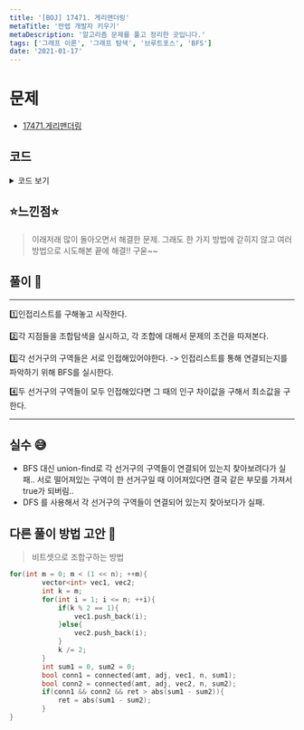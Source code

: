 ```yaml
---
title: '[BOJ] 17471. 게리맨더링'
metaTitle: '만렙 개발자 키우기'
metaDescription: '알고리즘 문제를 풀고 정리한 곳입니다.'
tags: ['그래프 이론', '그래프 탐색', '브루트포스', 'BFS']
date: '2021-01-17'
---
```


# 문제

- [17471.게리맨더링](https://www.acmicpc.net/problem/17471)

## 코드

<details><summary> 코드 보기 </summary>

```c
#include <iostream>
#include <queue>
#include <stack>
#include <vector>
#include <list>
#include <functional>
#include <algorithm>
#include <string>
#include <map>
#include <set>
#include <bitset>
#include <unordered_map>
#include <unordered_set>
#include <cstring>
#include <cmath>
#include <cstdio>
#define FASTIO ios_base::sync_with_stdio(false); cin.tie(NULL); cout.tie(NULL);
#define ll long long
#define pii pair<int, int>
#define pll pair<ll, ll>
#define INF 987654321
#define endl '\n'
#define vec vector<int>
#define vec2 vector<vector<int>>
#define FOR(i, n) for(int i=0; i<n; ++i)

using namespace std;
int n;
bool visited[11];
vec2 adj;
vec population;
// 초기화
void init()
{
	FASTIO
		cin >> n;
	population = vec(n + 1, 0);
	adj = vec2(n + 1);
	for (int i = 1; i <= n; i++)
		cin >> population[i];
	for (int i = 1; i <= n; i++)
	{
		int cnt, district; cin >> cnt;
		FOR(j, cnt)
		{
			cin >> district;
			adj[i].push_back(district);
			adj[district].push_back(i);
		}
	}
}
bool isConn(const vec& a, const vec& b)
{
	unordered_set<int> ua, ub;
	for (auto& elem : a) ua.insert(elem);
	for (auto& elem : b) ub.insert(elem);

	queue<int> aq, bq;
	aq.push(a[0]); bq.push(b[0]);
	memset(visited, 0, sizeof(visited));
	visited[a[0]] = true;
	while (!aq.empty())
	{
		int here = aq.front(); aq.pop();
		for (auto& elem : adj[here])
		{
			if (!visited[elem] && ub.find(elem) == ub.end()) // find(a.begin(), a.end(), elem) != a.end() 으로도 가능!!!
			{
				visited[elem] = true;
				aq.push(elem);
			}
		}
	}
	for(auto& elem: a)
		if (!visited[elem])
			return false;

	memset(visited, 0, sizeof(visited));
	visited[b[0]] = true;
	while (!bq.empty())
	{
		int here = bq.front(); bq.pop();
		for (auto& elem : adj[here])
		{
			if (!visited[elem] && ua.find(elem) == ua.end())
			{
				visited[elem] = true;
				bq.push(elem);
			}
		}
	}
	for (auto& elem : b)
		if (!visited[elem])
			return false;
	return true;
}
int seperate(vec a, vec b, int idx)
{
	if (idx > n)
	{
		if (a.size() == 0 || b.size() == 0 || !isConn(a, b))
			return INF;
		int asum = 0, bsum = 0;
		for (auto& elem : a) asum += population[elem];
		for (auto& elem : b) bsum += population[elem];
		return abs(asum - bsum);
	}
	a.push_back(idx);
	int minValue = seperate(a, b, idx + 1);
	a.pop_back();
	b.push_back(idx);
	return min(minValue, seperate(a, b, idx + 1));
}
void calc()
{
	vec a, b;
	int ans = seperate(a, b, 1);
	cout << (ans == INF ? -1 : ans ) << endl;
}
int main()
{
	init();
	calc();
}
```

</details>

## ⭐️느낀점⭐️

> 이래저래 많이 돌아오면서 해결한 문제. 그래도 한 가지 방법에 갇히지 않고 여러 방법으로 시도해본 끝에 해결!! 구욷~~

## 풀이 📣

<hr/>

1️⃣인접리스트를 구해놓고 시작한다.

2️⃣각 지점들을 조합탐색을 실시하고, 각 조합에 대해서 문제의 조건을 따져본다.

3️⃣각 선거구의 구역들은 서로 인접해있어야한다. -> 인접리스트를 통해 연결되는지를 파악하기 위해 BFS를 실시한다.

4️⃣두 선거구의 구역들이 모두 인접해있다면 그 때의 인구 차이값을 구해서 최소값을 구한다.

<hr/>

## 실수 😅

- BFS 대신 union-find로 각 선거구의 구역들이 연결되어 있는지 찾아보려다가 실패.. 서로 떨어져있는 구역이 한 선거구일 때 이어져있다면 결국 같은 부모를 가져서 true가 되버림..
- DFS 를 사용해서 각 선거구의 구역들이 연결되어 있는지 찾아보다가 실패.

## 다른 풀이 방법 고안 🧐

> 비트셋으로 조합구하는 방법

```c
for(int m = 0; m < (1 << n); ++m){
		vector<int> vec1, vec2;
		int k = m;
		for(int i = 1; i <= n; ++i){
			if(k % 2 == 1){
				vec1.push_back(i);
			}else{
				vec2.push_back(i);
			}
			k /= 2;
		}
		int sum1 = 0, sum2 = 0;
		bool conn1 = connected(amt, adj, vec1, n, sum1);
		bool conn2 = connected(amt, adj, vec2, n, sum2);
		if(conn1 && conn2 && ret > abs(sum1 - sum2)){
			ret = abs(sum1 - sum2);
		}
}
```
